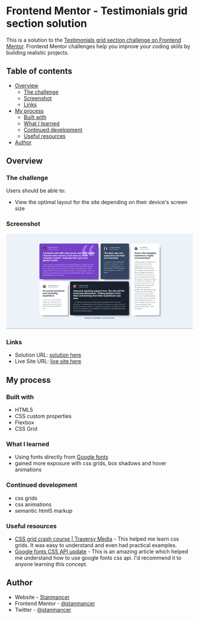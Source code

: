 # Frontend Mentor - Testimonials grid section solution

This is a solution to the
[Testimonials grid section challenge on Frontend Mentor](https://www.frontendmentor.io/challenges/testimonials-grid-section-Nnw6J7Un7).
Frontend Mentor challenges help you improve your coding skills by building
realistic projects.

## Table of contents

- [Overview](#overview)
  - [The challenge](#the-challenge)
  - [Screenshot](#screenshot)
  - [Links](#links)
- [My process](#my-process)
  - [Built with](#built-with)
  - [What I learned](#what-i-learned)
  - [Continued development](#continued-development)
  - [Useful resources](#useful-resources)
- [Author](#author)

## Overview

### The challenge

Users should be able to:

- View the optimal layout for the site depending on their device's screen size

### Screenshot

![](./screenshot.png)

### Links

- Solution URL: [solution here](https://your-solution-url.com)
- Live Site URL:
  [live site here](https://stanmancer.github.io/testimonials-grid-section/)

## My process

### Built with

- HTML5
- CSS custom properties
- Flexbox
- CSS Grid

### What I learned

- Using fonts directly from [Google fonts](fonts.google.com)
- gained more exposure with css grids, box shadows and hover animations

### Continued development

- css grids
- css animations
- semantic html5 markup

### Useful resources

- [CSS grid crash course | Traversy Media](https://www.youtube.com/watch?v=0xMQfnTU6oo&t=2992s) -
  This helped me learn css grids. It was easy to understand and even had
  practical examples.
- [Google fonts CSS API update](https://developers.google.com/fonts/docs/css2) -
  This is an amazing article which helped me understand how to use google fonts
  css api. I'd recommend it to anyone learning this concept.

## Author

- Website - [Stanmancer](https://limey.io/stanmancer)
- Frontend Mentor -
  [@stanmancer](https://www.frontendmentor.io/profile/stanmancer)
- Twitter - [@stanmancer](https://www.twitter.com/stanmancer)
